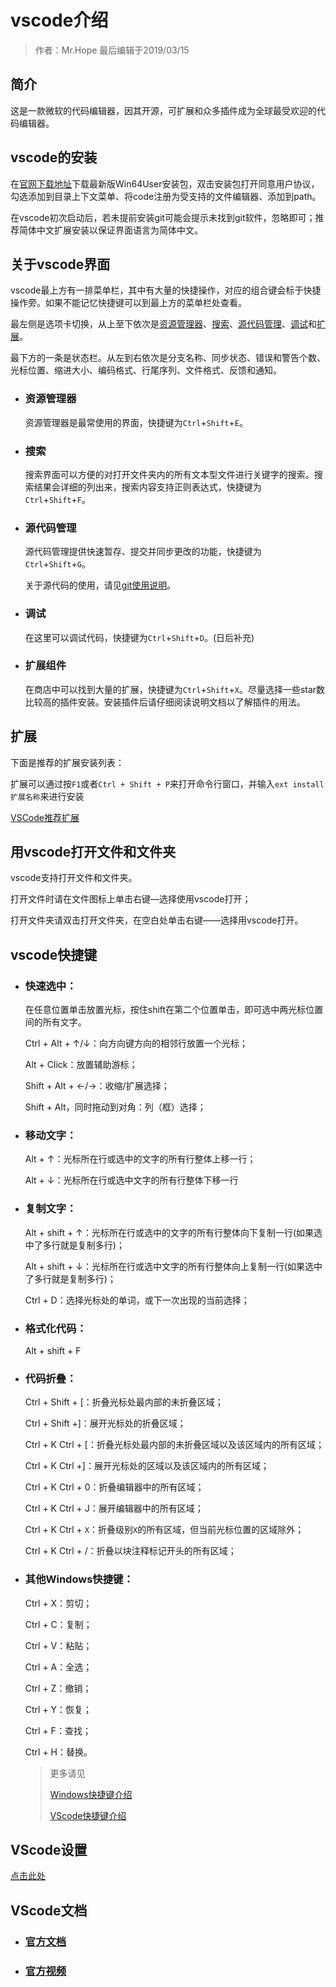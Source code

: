 # vscode介绍

> 作者：Mr.Hope 最后编辑于2019/03/15

## 简介

这是一款微软的代码编辑器，因其开源，可扩展和众多插件成为全球最受欢迎的代码编辑器。

## vscode的安装

在[官网下载地址](https://code.visualstudio.com/Download)下载最新版Win64User安装包，双击安装包打开同意用户协议，勾选添加到目录上下文菜单、将code注册为受支持的文件编辑器、添加到path。

在vscode初次启动后，若未提前安装git可能会提示未找到git软件，忽略即可；推荐简体中文扩展安装以保证界面语言为简体中文。

## 关于vscode界面

vscode最上方有一排菜单栏，其中有大量的快捷操作，对应的组合键会标于快捷操作旁。如果不能记忆快捷键可以到最上方的菜单栏处查看。

最左侧是选项卡切换，从上至下依次是[资源管理器](#资源管理器)、[搜索](#搜索)、[源代码管理](#源代码管理)、[调试](#调试)和[扩展](#扩展)。

最下方的一条是状态栏。从左到右依次是分支名称、同步状态、错误和警告个数、光标位置、缩进大小、编码格式、行尾序列、文件格式、反馈和通知。

- ### 资源管理器

    资源管理器是最常使用的界面，快捷键为`Ctrl`+`Shift`+`E`。

- ### 搜索

    搜索界面可以方便的对打开文件夹内的所有文本型文件进行关键字的搜索。搜索结果会详细的列出来，搜索内容支持正则表达式，快捷键为`Ctrl`+`Shift`+`F`。

- ### 源代码管理

    源代码管理提供快速暂存、提交并同步更改的功能，快捷键为`Ctrl`+`Shift`+`G`。

    关于源代码的使用，请见[git使用说明](git/readme.html)。

- ### 调试

    在这里可以调试代码，快捷键为`Ctrl`+`Shift`+`D`。(日后补充)

- ### 扩展组件

    在商店中可以找到大量的扩展，快捷键为`Ctrl`+`Shift`+`X`。尽量选择一些star数比较高的插件安装。安装插件后请仔细阅读说明文档以了解插件的用法。

## 扩展

下面是推荐的扩展安装列表：

扩展可以通过按`F1`或者`Ctrl + Shift + P`来打开命令行窗口，并输入`ext install 扩展名称`来进行安装

[VSCode推荐扩展](vscode/vscodeExtension)

## 用vscode打开文件和文件夹

vscode支持打开文件和文件夹。

打开文件时请在文件图标上单击右键—选择使用vscode打开；

打开文件夹请双击打开文件夹，在空白处单击右键——选择用vscode打开。

## vscode快捷键

- ### 快速选中：

    在任意位置单击放置光标，按住shift在第二个位置单击，即可选中两光标位置间的所有文字。

    Ctrl + Alt + ↑/↓：向方向键方向的相邻行放置一个光标；

    Alt + Click：放置辅助游标；

    Shift + Alt + ←/→：收缩/扩展选择；

    Shift + Alt，同时拖动到对角：列（框）选择；

- ### 移动文字：

    Alt + ↑：光标所在行或选中的文字的所有行整体上移一行；

    Alt + ↓：光标所在行或选中文字的所有行整体下移一行

- ### 复制文字：

    Alt + shift + ↑：光标所在行或选中的文字的所有行整体向下复制一行(如果选中了多行就是复制多行)；

    Alt + shift + ↓：光标所在行或选中文字的所有行整体向上复制一行(如果选中了多行就是复制多行)；

    Ctrl + D：选择光标处的单词，或下一次出现的当前选择；

- ### 格式化代码：

    Alt + shift + F

- ### 代码折叠：

    Ctrl + Shift + [：折叠光标处最内部的未折叠区域；

    Ctrl + Shift +]：展开光标处的折叠区域；

    Ctrl + K Ctrl + [：折叠光标处最内部的未折叠区域以及该区域内的所有区域；

    Ctrl + K Ctrl +]：展开光标处的区域以及该区域内的所有区域；

    Ctrl + K Ctrl + 0：折叠编辑器中的所有区域；

    Ctrl + K Ctrl + J：展开编辑器中的所有区域；

    Ctrl + K Ctrl + `X`：折叠级别`X`的所有区域，但当前光标位置的区域除外；

    Ctrl + K Ctrl + /：折叠以块注释标记开头的所有区域；

- ### 其他Windows快捷键：

    Ctrl + X：剪切；

    Ctrl + C：复制；

    Ctrl + V：粘贴；

    Ctrl + A：全选；

    Ctrl + Z：撤销；

    Ctrl + Y：恢复；

    Ctrl + F：查找；

    Ctrl + H：替换。

    > 更多请见
    >
    > [Windows快捷键介绍](/doc/windows/shortCutKey)
    >
    > [VScode快捷键介绍](https://nenuyouth.com/document/software/vscode/vscodeKeyboardShortcutsWindows.pdf)

## VScode设置

[点击此处](vscode/vscodeSettings)

## VScode文档

- ### [官方文档](https://code.visualstudio.com/docs)

- ### [官方视频](https://code.visualstudio.com/docs/getstarted/introvideos)